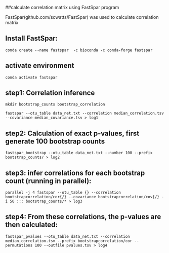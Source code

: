 ##calculate correlation matrix using FastSpar program

FastSpar(github.com/scwatts/FastSpar) was used to calculate correlation matrix

## Install FastSpar:
```
conda create --name fastspar  -c bioconda -c conda-forge fastspar
```
## activate environment

```
conda activate fastspar
```

## step1: Correlation inference
```
mkdir bootstrap_counts bootstrap_correlation
```
```
fastspar --otu_table data_net.txt --correlation median_correlation.tsv --covariance median_covariance.tsv > log1
```
## step2: Calculation of exact p-values, first generate 100 bootstrap counts
```
fastspar_bootstrap --otu_table data_net.txt --number 100 --prefix bootstrap_counts/ > log2
```
## step3: infer correlations for each bootstrap count (running in parallel):
```
parallel -j 4 fastspar --otu_table {} --correlation bootstrapcorrelation/cor{/} --covariance bootstrapcorrelation/cov{/} -i 50 ::: bootstrap_counts/* > log3
```
## step4: From these correlations, the p-values are then calculated:
```
fastspar_pvalues --otu_table data_net.txt --correlation median_correlation.tsv --prefix bootstrapcorrelation/cor --permutations 100 --outfile pvalues.tsv > log4
```
